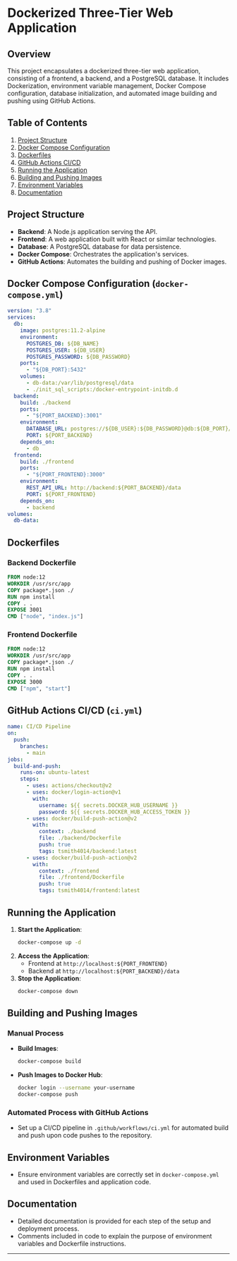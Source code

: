 # Dockerized Three-Tier Web Application

## Overview

This project encapsulates a dockerized three-tier web application, consisting of a frontend, a backend, and a PostgreSQL database. It includes Dockerization, environment variable management, Docker Compose configuration, database initialization, and automated image building and pushing using GitHub Actions.

## Table of Contents

1. [Project Structure](#project-structure)
2. [Docker Compose Configuration](#docker-compose-configuration)
3. [Dockerfiles](#dockerfiles)
4. [GitHub Actions CI/CD](#github-actions-cicd)
5. [Running the Application](#running-the-application)
6. [Building and Pushing Images](#building-and-pushing-images)
7. [Environment Variables](#environment-variables)
8. [Documentation](#documentation)

## Project Structure

- **Backend**: A Node.js application serving the API.
- **Frontend**: A web application built with React or similar technologies.
- **Database**: A PostgreSQL database for data persistence.
- **Docker Compose**: Orchestrates the application's services.
- **GitHub Actions**: Automates the building and pushing of Docker images.

## Docker Compose Configuration (`docker-compose.yml`)

```yaml
version: "3.8"
services:
  db:
    image: postgres:11.2-alpine
    environment:
      POSTGRES_DB: ${DB_NAME}
      POSTGRES_USER: ${DB_USER}
      POSTGRES_PASSWORD: ${DB_PASSWORD}
    ports:
      - "${DB_PORT}:5432"
    volumes:
      - db-data:/var/lib/postgresql/data
      - ./init_sql_scripts:/docker-entrypoint-initdb.d
  backend:
    build: ./backend
    ports:
      - "${PORT_BACKEND}:3001"
    environment:
      DATABASE_URL: postgres://${DB_USER}:${DB_PASSWORD}@db:${DB_PORT}/${DB_NAME}
      PORT: ${PORT_BACKEND}
    depends_on:
      - db
  frontend:
    build: ./frontend
    ports:
      - "${PORT_FRONTEND}:3000"
    environment:
      REST_API_URL: http://backend:${PORT_BACKEND}/data
      PORT: ${PORT_FRONTEND}
    depends_on:
      - backend
volumes:
  db-data:
```

## Dockerfiles

### Backend Dockerfile

```Dockerfile
FROM node:12
WORKDIR /usr/src/app
COPY package*.json ./
RUN npm install
COPY . .
EXPOSE 3001
CMD ["node", "index.js"]
```

### Frontend Dockerfile

```Dockerfile
FROM node:12
WORKDIR /usr/src/app
COPY package*.json ./
RUN npm install
COPY . .
EXPOSE 3000
CMD ["npm", "start"]
```

## GitHub Actions CI/CD (`ci.yml`)

```yaml
name: CI/CD Pipeline
on:
  push:
    branches:
      - main
jobs:
  build-and-push:
    runs-on: ubuntu-latest
    steps:
      - uses: actions/checkout@v2
      - uses: docker/login-action@v1
        with:
          username: ${{ secrets.DOCKER_HUB_USERNAME }}
          password: ${{ secrets.DOCKER_HUB_ACCESS_TOKEN }}
      - uses: docker/build-push-action@v2
        with:
          context: ./backend
          file: ./backend/Dockerfile
          push: true
          tags: tsmith4014/backend:latest
      - uses: docker/build-push-action@v2
        with:
          context: ./frontend
          file: ./frontend/Dockerfile
          push: true
          tags: tsmith4014/frontend:latest
```

## Running the Application

1. **Start the Application**:
   ```bash
   docker-compose up -d
   ```
2. **Access the Application**:
   - Frontend at `http://localhost:${PORT_FRONTEND}`
   - Backend at `http://localhost:${PORT_BACKEND}/data`
3. **Stop the Application**:
   ```bash
   docker-compose down
   ```

## Building and Pushing Images

### Manual Process

- **Build Images**:
  ```bash
  docker-compose build
  ```
- **Push Images to Docker Hub**:
  ```bash
  docker login --username your-username
  docker-compose push
  ```

### Automated Process with GitHub Actions

- Set up a CI/CD pipeline in `.github/workflows/ci.yml` for automated build and push upon code pushes to the repository.

## Environment Variables

- Ensure environment variables are correctly set in `docker-compose.yml` and used in Dockerfiles and application code.

## Documentation

- Detailed documentation is provided for each step of the setup and deployment process.
- Comments included in code to explain the purpose of environment variables and Dockerfile instructions.

---
